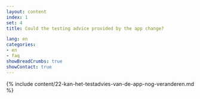 ```yaml
---
layout: content
index: 1
set: 4
title: Could the testing advice provided by the app change?

lang: en
categories:
- en
- faq
showBreadCrumbs: true
showContact: true
---
```

{% include content/22-kan-het-testadvies-van-de-app-nog-veranderen.md %}
